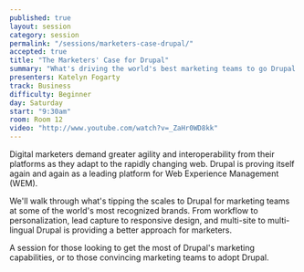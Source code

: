 ```yaml
---
published: true
layout: session
category: session
permalink: "/sessions/marketers-case-drupal/"
accepted: true
title: "The Marketers' Case for Drupal"
summary: "What's driving the world's best marketing teams to go Drupal."
presenters: Katelyn Fogarty
track: Business
difficulty: Beginner
day: Saturday
start: "9:30am"
room: Room 12
video: "http://www.youtube.com/watch?v=_ZaHr0WD8kk"
---
```


Digital marketers demand greater agility and interoperability from their platforms as they adapt to the rapidly changing web. Drupal is proving itself again and again as a leading platform for Web Experience Management (WEM).

We'll walk through what's tipping the scales to Drupal for marketing teams at some of the world's most recognized brands. From workflow to personalization, lead capture to responsive design, and multi-site to multi-lingual Drupal is providing a better approach for marketers.

A session for those looking to get the most of Drupal's marketing capabilities, or to those convincing marketing teams to adopt Drupal.
